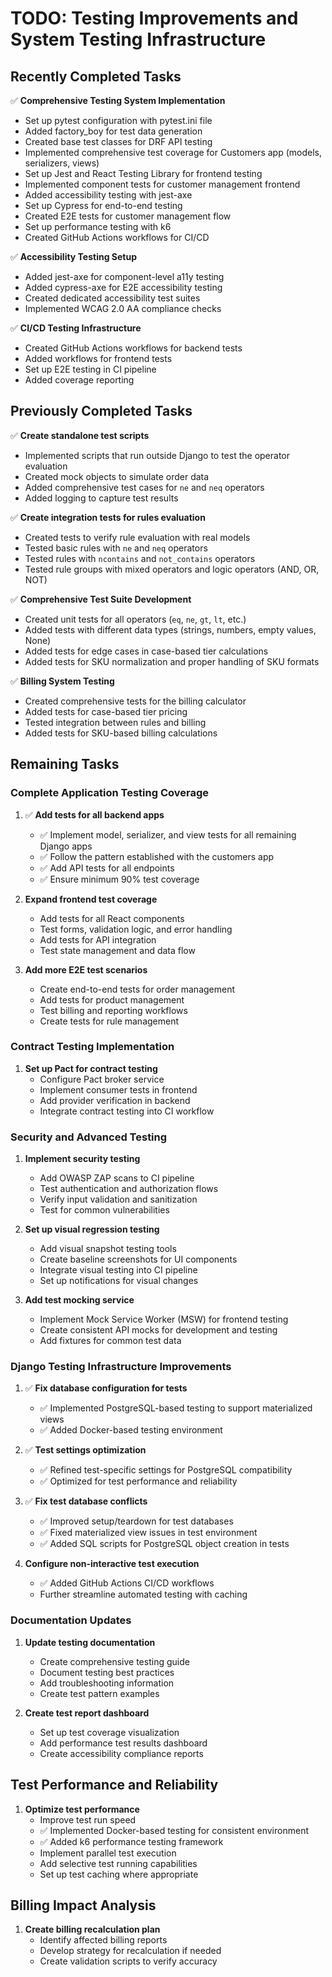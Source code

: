# TODO: Testing Improvements and System Testing Infrastructure

## Recently Completed Tasks

✅ **Comprehensive Testing System Implementation**
   - Set up pytest configuration with pytest.ini file
   - Added factory_boy for test data generation
   - Created base test classes for DRF API testing
   - Implemented comprehensive test coverage for Customers app (models, serializers, views)
   - Set up Jest and React Testing Library for frontend testing
   - Implemented component tests for customer management frontend
   - Added accessibility testing with jest-axe
   - Set up Cypress for end-to-end testing
   - Created E2E tests for customer management flow
   - Set up performance testing with k6
   - Created GitHub Actions workflows for CI/CD

✅ **Accessibility Testing Setup**
   - Added jest-axe for component-level a11y testing
   - Added cypress-axe for E2E accessibility testing
   - Created dedicated accessibility test suites
   - Implemented WCAG 2.0 AA compliance checks

✅ **CI/CD Testing Infrastructure**
   - Created GitHub Actions workflows for backend tests
   - Added workflows for frontend tests
   - Set up E2E testing in CI pipeline
   - Added coverage reporting

## Previously Completed Tasks

✅ **Create standalone test scripts**
   - Implemented scripts that run outside Django to test the operator evaluation
   - Created mock objects to simulate order data
   - Added comprehensive test cases for `ne` and `neq` operators
   - Added logging to capture test results

✅ **Create integration tests for rules evaluation**
   - Created tests to verify rule evaluation with real models
   - Tested basic rules with `ne` and `neq` operators
   - Tested rules with `ncontains` and `not_contains` operators
   - Tested rule groups with mixed operators and logic operators (AND, OR, NOT)

✅ **Comprehensive Test Suite Development**
   - Created unit tests for all operators (`eq`, `ne`, `gt`, `lt`, etc.)
   - Added tests with different data types (strings, numbers, empty values, None)
   - Added tests for edge cases in case-based tier calculations
   - Added tests for SKU normalization and proper handling of SKU formats

✅ **Billing System Testing**
   - Created comprehensive tests for the billing calculator
   - Added tests for case-based tier pricing
   - Tested integration between rules and billing
   - Added tests for SKU-based billing calculations

## Remaining Tasks

### Complete Application Testing Coverage

1. ✅ **Add tests for all backend apps**
   - ✅ Implement model, serializer, and view tests for all remaining Django apps
   - ✅ Follow the pattern established with the customers app
   - ✅ Add API tests for all endpoints
   - ✅ Ensure minimum 90% test coverage

2. **Expand frontend test coverage**
   - Add tests for all React components
   - Test forms, validation logic, and error handling
   - Add tests for API integration
   - Test state management and data flow

3. **Add more E2E test scenarios**
   - Create end-to-end tests for order management
   - Add tests for product management
   - Test billing and reporting workflows
   - Create tests for rule management

### Contract Testing Implementation

1. **Set up Pact for contract testing**
   - Configure Pact broker service
   - Implement consumer tests in frontend
   - Add provider verification in backend
   - Integrate contract testing into CI workflow

### Security and Advanced Testing

1. **Implement security testing**
   - Add OWASP ZAP scans to CI pipeline
   - Test authentication and authorization flows
   - Verify input validation and sanitization
   - Test for common vulnerabilities

2. **Set up visual regression testing**
   - Add visual snapshot testing tools
   - Create baseline screenshots for UI components
   - Integrate visual testing into CI pipeline
   - Set up notifications for visual changes

3. **Add test mocking service**
   - Implement Mock Service Worker (MSW) for frontend testing
   - Create consistent API mocks for development and testing
   - Add fixtures for common test data

### Django Testing Infrastructure Improvements

1. ✅ **Fix database configuration for tests**
   - ✅ Implemented PostgreSQL-based testing to support materialized views
   - ✅ Added Docker-based testing environment

2. ✅ **Test settings optimization**
   - ✅ Refined test-specific settings for PostgreSQL compatibility
   - ✅ Optimized for test performance and reliability

3. ✅ **Fix test database conflicts**
   - ✅ Improved setup/teardown for test databases
   - ✅ Fixed materialized view issues in test environment
   - ✅ Added SQL scripts for PostgreSQL object creation in tests

4. **Configure non-interactive test execution**
   - ✅ Added GitHub Actions CI/CD workflows
   - Further streamline automated testing with caching

### Documentation Updates

1. **Update testing documentation**
   - Create comprehensive testing guide
   - Document testing best practices
   - Add troubleshooting information
   - Create test pattern examples

2. **Create test report dashboard**
   - Set up test coverage visualization
   - Add performance test results dashboard
   - Create accessibility compliance reports

## Test Performance and Reliability

1. **Optimize test performance**
   - Improve test run speed
   - ✅ Implemented Docker-based testing for consistent environment
   - ✅ Added k6 performance testing framework
   - Implement parallel test execution
   - Add selective test running capabilities
   - Set up test caching where appropriate

## Billing Impact Analysis

1. **Create billing recalculation plan**
   - Identify affected billing reports
   - Develop strategy for recalculation if needed
   - Create validation scripts to verify accuracy